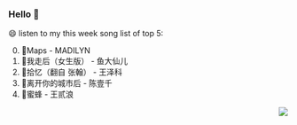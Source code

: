 

### Hello 👋

😄 listen to my this week song list of top 5:

0. 🌈Maps - MADILYN
1. 🌈我走后（女生版） - 鱼大仙儿
2. 🌈拾忆（翻自 张翰）  - 王泽科
3. 🌈离开你的城市后 - 陈壹千
4. 🌈蜜蜂 - 王贰浪

<img align="right"  src="https://github-readme-stats.vercel.app/api?username=370966584&show_icons=true&theme=radical" />